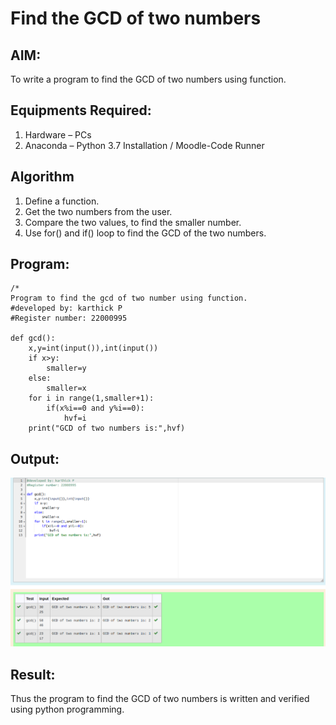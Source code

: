 # Find the GCD of two numbers

## AIM:
To write a program to find the GCD of two numbers using function.

## Equipments Required:
1. Hardware – PCs
2. Anaconda – Python 3.7 Installation / Moodle-Code Runner

## Algorithm
1. Define a function.
2. Get the two numbers from the user.
3. Compare the two values, to find the smaller number.
4. Use for() and if() loop to find the GCD of the two numbers.

## Program:
```
/*
Program to find the gcd of two number using function.
#developed by: karthick P
#Register number: 22000995

def gcd():
    x,y=int(input()),int(input())
    if x>y:
        smaller=y
    else:
        smaller=x
    for i in range(1,smaller+1):
        if(x%i==0 and y%i==0):
            hvf=i
    print("GCD of two numbers is:",hvf)
```

## Output:
![](./2a.png)


## Result:
Thus the program to find the GCD of two numbers is written and verified using python programming.

